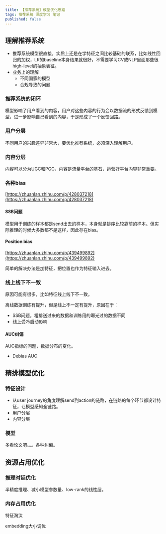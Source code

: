 ```yaml
---
title: 【推荐系统】模型优化思路
tags: 推荐系统 深度学习 笔记
published: false
---
```



## 理解推荐系统

- 推荐系统模型很直接，实质上还是在学特征之间比较基础的联系，比如线性回归的加权，LR的baseline本身结果就很好，不需要学习CV或NLP里面那些很high-level的抽象表征。
- 业务上的理解
    - 不同国家的模型
    - 合规导致的问题

### 推荐系统的闭环

模型影响了用户看到的内容，用户对这些内容的行为会以数据流的形式反馈到模型，进一步影响自己看到的内容，于是形成了一个反馈回路。

### 用户分层

不同用户的兴趣差异非常大，要优化推荐系统，必须深入理解用户。

### 内容分层

内容可以分为UGC和PGC，内容是流量平台的基石，运营好平台内容非常重要。

### 各种bias

[https://zhuanlan.zhihu.com/p/428037218](https://zhuanlan.zhihu.com/p/428037218)

#### SSB问题

模型用于训练的样本都是send出去的样本，本身就是排序比较靠前的样本。但实际推理的时候大多数都不是这样，因此存在bias。

#### Position bias

[https://zhuanlan.zhihu.com/p/439499892](https://zhuanlan.zhihu.com/p/439499892)

简单的解决办法是加特征，把位置也作为特征输入进去。

### 线上线下不一致

原因可能有很多，比如特征线上线下不一致。

离线数据训练有提升，但是线上不一定有提升，原因在于：

- SSB问题。粗排送过来的数据和训练用的曝光过的数据不同
- 线上受冷启动影响

#### AUC纠偏

AUC指标的问题，数据分布的变化。

- Debias AUC


## 精排模型优化

### 特征设计

* 从user journey的角度理解send到action的链路，在链路的每个环节都设计特征，让模型感知全链路。
* 用户分层
* 内容分层

### 模型

多看论文吧。。。各种纠偏。


## 资源占用优化

### 推理时延优化

半精度推理、减小模型参数量、low-rank的线性层。


### 内存占用优化

特征淘汰

embedding大小调优


